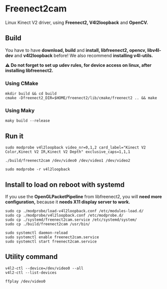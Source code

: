 # Freenect2cam

Linux Kinect V2 driver, using **Freenect2, V4l2loopback** and **OpenCV.**

## Build

You have to have **download, build** and **install, libfreenect2, opencv,
libv4l-dev** and **v4l2loopback** before! We also recommend **installing
v4l-utils.**

**⚠️ Do not forget to set up udev rules, for device access on linux, after
installing libfreenect2.**

### Using CMake

```
mkdir build && cd build
cmake -Dfreenect2_DIR=$HOME/freenect2/lib/cmake/freenect2 .. && make
```

### Using Maky

```
maky build --release
```

## Run it

```
sudo modprobe v4l2loopback video_nr=0,1,2 card_label="Kinect V2 Color,Kinect V2 IR,Kinect V2 Depth" exclusive_caps=1,1,1

./build/freenect2cam /dev/video0 /dev/video1 /dev/video2

sudo modprobe -r v4l2loopback
```

## Install to load on reboot with systemd

If you use the **OpenGLPacketPipeline** from libfreenect2, you will **need more
configuration,** because it **needs X11 display server to work.**

```
sudo cp ./modprobe/load-v4l2loopback.conf /etc/modules-load.d/
sudo cp ./modprobe/v4l2loopback.conf /etc/modprobe.d/
sudo cp ./systemd/freenect2cam.service /etc/systemd/system/
sudo cp ./build/freenect2cam /usr/bin/

sudo systemctl daemon-reload
sudo systemctl enable freenect2cam.service
sudo systemctl start freenect2cam.service
```

## Utility command

```
v4l2-ctl --device=/dev/video0 --all
v4l2-ctl --list-devices

ffplay /dev/video0
```
